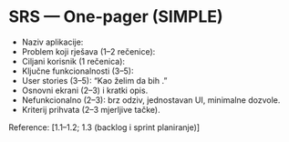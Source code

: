 # SRS — One-pager (SIMPLE)

- Naziv aplikacije:
- Problem koji rješava (1–2 rečenice):
- Ciljani korisnik (1 rečenica):
- Ključne funkcionalnosti (3–5):
- User stories (3–5): “Kao <korisnik> želim <cilj> da bih <vrijednost>.”
- Osnovni ekrani (2–3) i kratki opis.
- Nefunkcionalno (2–3): brz odziv, jednostavan UI, minimalne dozvole.
- Kriterij prihvata (2–3 mjerljive tačke).

Reference: [1.1–1.2; 1.3 (backlog i sprint planiranje)]